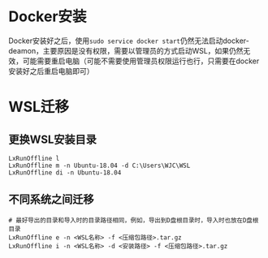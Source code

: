 # Docker安装

Docker安装好之后，使用`sudo service docker start`仍然无法启动docker-deamon，主要原因是没有权限，需要以管理员的方式启动WSL，如果仍然无效，可能需要重启电脑（可能不需要使用管理员权限运行也行，只需要在docker安装好之后重启电脑即可）

# WSL迁移

## 更换WSL安装目录

```
LxRunOffline l
LxRunOffline m -n Ubuntu-18.04 -d C:\Users\WJC\WSL
LxRunOffline di -n Ubuntu-18.04
```

## 不同系统之间迁移

```
# 最好导出的目录和导入时的目录路径相同，例如，导出到D盘根目录时，导入时也放在D盘根目录
LxRunOffline e -n <WSL名称> -f <压缩包路径>.tar.gz
LxRunOffline i -n <WSL名称> -d <安装路径> -f <压缩包路径>.tar.gz
```